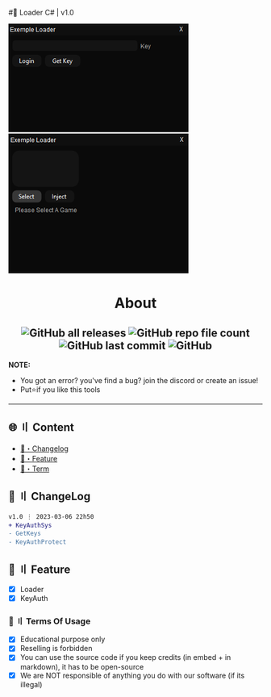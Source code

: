 #🔌 Loader C# | v1.0

![](https://github.com/4karaDEV/SimpleLoader/blob/main/assets/Capture.PNG)
![](https://github.com/4karaDEV/SimpleLoader/blob/main/assets/Capture2.PNG)

<h1 align="center">
 About
</h1>

<h2 align="center">
 <img alt="GitHub all releases" src="https://img.shields.io/github/downloads/4karaDEV/SimpleLoader/total"> <img alt="GitHub repo file count" src="https://img.shields.io/github/directory-file-count/4karaDEV/SimpleLoader"> <img alt="GitHub last commit" src="https://img.shields.io/github/last-commit/4karaDEV/SimpleLoader"> <img alt="GitHub" src="https://img.shields.io/github/license/4karaDEV/SimpleLoader">
</h2>

**NOTE:** 
- You got an error? you've find a bug? join the discord or create an issue!
- Put⭐if you like this tools
---

## <a id="content"></a>🌐 〢 Content

- [📝・Changelog](#changelog)
- [📑・Feature](#feature)
- [💼・Term](#terms)

## <a id="changelog"></a>💭 〢 ChangeLog

```diff
v1.0 ⋮ 2023-03-06 22h50
+ KeyAuthSys
- GetKeys
- KeyAuthProtect
```

## <a id="feature"></a>📑 〢 Feature
- [x] Loader
- [x] KeyAuth

### <a id="terms"></a>💼 〢 Terms Of Usage

- [x] Educational purpose only
- [x] Reselling is forbidden
- [x] You can use the source code if you keep credits (in embed + in markdown), it has to be open-source
- [x] We are NOT responsible of anything you do with our software (if its illegal)

